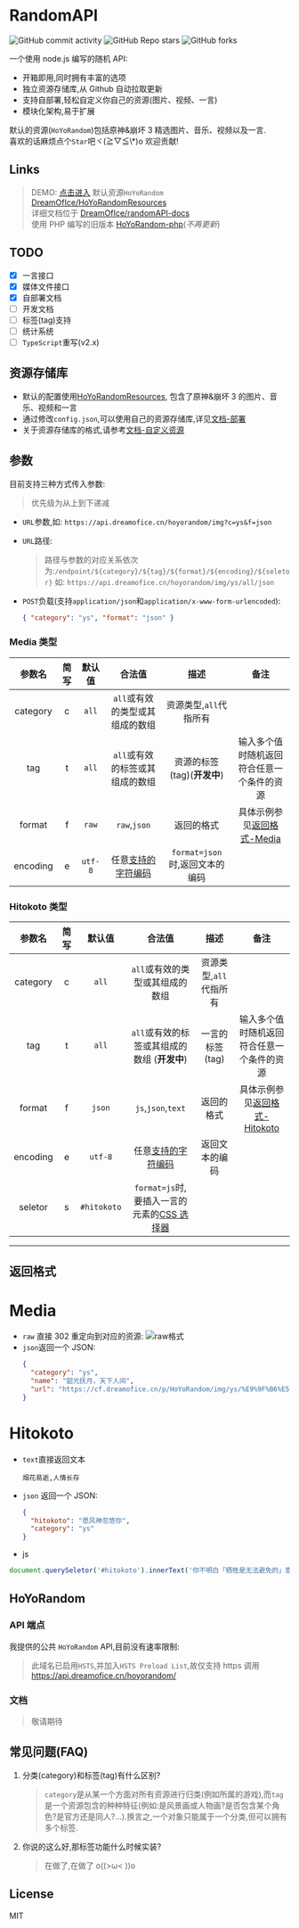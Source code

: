 # RandomAPI

![GitHub commit activity](https://img.shields.io/github/commit-activity/m/dreamofice/randomapi) ![GitHub Repo stars](https://img.shields.io/github/stars/dreamofice/randomAPI) ![GitHub forks](https://img.shields.io/github/forks/dreamofice/randomapi)

一个使用 node.js 编写的随机 API:

- 开箱即用,同时拥有丰富的选项
- 独立资源存储库,从 Github 自动拉取更新
- 支持自部署,轻松自定义你自己的资源(图片、视频、一言)
- 模块化架构,易于扩展

默认的资源(`HoYoRandom`)包括原神&崩坏 3 精选图片、音乐、视频以及一言.  
喜欢的话麻烦点个`Star`吧ヾ(≧▽≦\\\*)o
欢迎贡献!

## Links

> DEMO: [点击进入](https://api.dreamofice.cn/hoyorandom)
> 默认资源`HoYoRandom` [DreamOfIce/HoYoRandomResources](https://github.com/DreamOfIce/HoYoRandomResources)  
> 详细文档位于 [DreamOfIce/randomAPI-docs](https://github.com/DreamOfIce/randomAPI-docs)  
> 使用 PHP 编写的旧版本 [HoYoRandom-php](https://github.com/DreamOfIce/HoYoRandom-php)(_不再更新_)

## TODO

- [x] 一言接口
- [x] 媒体文件接口
- [x] 自部署文档
- [ ] 开发文档
- [ ] 标签(tag)支持
- [ ] 统计系统
- [ ] `TypeScript`重写(v2.x)

## 资源存储库

- 默认的配置使用[HoYoRandomResources](https://github.com/DreamOfIce/HoYoRandomResources), 包含了原神&崩坏 3 的图片、音乐、视频和一言
- 通过修改`config.json`,可以使用自己的资源存储库,详见[文档-部署](https://docs.dreamofice.cn/hoyorandom/deploy/config)
- 关于资源存储库的格式,请参考[文档-自定义资源](https://docs.dreamofice.cn/hoyorandom/resource)

## 参数

目前支持三种方式传入参数:

> 优先级为从上到下递减

- `URL`参数,如:
  `https://api.dreamofice.cn/hoyorandom/img?c=ys&f=json`
- `URL`路径:
  > 路径与参数的对应关系依次为:`/endpoint/${category}/${tag}/${format}/${encoding}/${seletor}`
  > 如: `https://api.dreamofice.cn/hoyorandom/img/ys/all/json`
- `POST`负载(支持`application/json`和`application/x-www-form-urlencoded`):

  ```json
  { "category": "ys", "format": "json" }
  ```

### Media 类型

|  参数名  | 简写 | 默认值  |                                       合法值                                       |              描述              |                       备注                       |
| :------: | :--: | :-----: | :--------------------------------------------------------------------------------: | :----------------------------: | :----------------------------------------------: |
| category |  c   |  `all`  |                          `all`或有效的类型或其组成的数组                           |     资源类型,`all`代指所有     |                                                  |
|   tag    |  t   |  `all`  |                          `all`或有效的标签或其组成的数组                           |  资源的标签(tag)(**开发中**)   |    输入多个值时随机返回符合任意一个条件的资源    |
|  format  |  f   |  `raw`  |                                    `raw`,`json`                                    |           返回的格式           | 具体示例参见[返回格式-Media](#Media) |
| encoding |  e   | `utf-8` | 任意[支持的字符编码](https://github.com/ashtuchkin/iconv-lite#supported-encodings) | `format=json`时,返回文本的编码 |                                                  |

### Hitokoto 类型

|  参数名  | 简写 |   默认值    |                                                 合法值                                                 |          描述          |                       备注                       |
| :------: | :--: | :---------: | :----------------------------------------------------------------------------------------------------: | :--------------------: | :----------------------------------------------: |
| category |  c   |    `all`    |                                    `all`或有效的类型或其组成的数组                                     | 资源类型,`all`代指所有 |                                                  |
|   tag    |  t   |    `all`    |                              `all`或有效的标签或其组成的数组 (**开发中**)                              |    一言的标签(tag)     |    输入多个值时随机返回符合任意一个条件的资源    |
|  format  |  f   |   `json`    |                                           `js`,`json`,`text`                                           |       返回的格式       | 具体示例参见[返回格式-Hitokoto](#Hitokoto) |
| encoding |  e   |   `utf-8`   |           任意[支持的字符编码](https://github.com/ashtuchkin/iconv-lite#supported-encodings)           |     返回文本的编码     |                                                  |
| seletor  |  s   | `#hitokoto` | `format=js`时,要插入一言的元素的[CSS 选择器](https://developer.mozilla.org/docs/Web/CSS/CSS_Selectors) |                        |

---

## 返回格式

# Media

- `raw` 直接 302 重定向到对应的资源:
  ![raw格式](https://api.dreamofice.cn/hoyorandom/img)
- `json`返回一个 JSON:
  ```json
  {
    "category": "ys",
    "name": "韶光抚月，天下人间",
    "url": "https://cf.dreamofice.cn/p/HoYoRandom/img/ys/%E9%9F%B6%E5%85%89%E6%8A%9A%E6%9C%88%EF%BC%8C%E5%A4%A9%E4%B8%8B%E4%BA%BA%E9%97%B4.webp"
  }
  ```

# Hitokoto

- `text`直接返回文本
  ```text
  烟花易逝,人情长存
  ```
- `json` 返回一个 JSON:
  ```json
  {
    "hitokoto": "愿风神忽悠你",
    "category": "ys"
  }
  ```
- js

```javascript
document.querySeletor('#hitokoto').innerText('你不明白「牺牲是无法避免的」意味着什么,真正可怕的,并不是这个世界夺走了多少人的性命,而是它让多少人对失去生命这件事,习以为常');
```

## HoYoRandom

### API 端点

我提供的公共 `HoYoRandom` API,目前没有速率限制:

> 此域名已启用`HSTS`,并加入`HSTS Preload List`,故仅支持 https 调用
> https://api.dreamofice.cn/hoyorandom/

### 文档
> 敬请期待

## 常见问题(FAQ)

1. 分类(category)和标签(tag)有什么区别?
   > `category`是从某一个方面对所有资源进行归类(例如所属的游戏),而`tag`是一个资源包含的种种特征(例如:是风景画或人物画?是否包含某个角色?是官方还是同人?...).换言之,一个对象只能属于一个分类,但可以拥有多个标签.
2. 你说的这么好,那标签功能什么时候实装?
   > 在做了,在做了 o((>ω< ))o

## License

MIT
